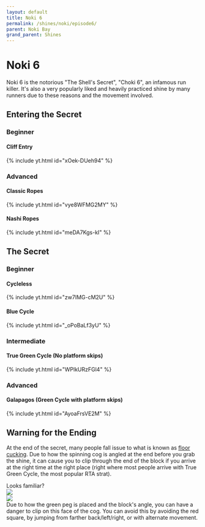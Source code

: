 ```yaml
---
layout: default 
title: Noki 6
permalink: /shines/noki/episode6/
parent: Noki Bay
grand_parent: Shines
---
```


# Noki 6  
Noki 6 is the notorious "The Shell's Secret", "Choki 6", an infamous run killer. It's also a very popularly liked and heavily practiced shine by many runners due to these reasons and the movement involved.

## Entering the Secret  

### Beginner  
#### Cliff Entry  
{% include yt.html id="xOek-DUeh94" %}  

### Advanced    
#### Classic Ropes  
{% include yt.html id="vye8WFMG2MY" %}  
#### Nashi Ropes  
{% include yt.html id="meDA7Kgs-kI" %}  

## The Secret  

### Beginner  
#### Cycleless  
{% include yt.html id="zw7IMG-cM2U" %}  

#### Blue Cycle  
{% include yt.html id="_oPoBaLf3yU" %}  

### Intermediate  
#### True Green Cycle (No platform skips)  
{% include yt.html id="WPlkURzFGl4" %}  

### Advanced 
#### Galapagos (Green Cycle with platform skips)  
{% include yt.html id="AyoaFrsVE2M" %}  

## Warning for the Ending
At the end of the secret, many people fall issue to what is known as [floor cucking](https://ukikipedia.net/wiki/Floor_Cucking). Due to how the spinning cog is angled at the end before you grab the shine, it can cause you to clip through the end of the block if you arrive at the right time at the right place (right where most people arrive with True Green Cycle, the most popular RTA strat).  

Looks familiar?  
<img src="https://i.imgur.com/0eHLf2s.png">  
<img src="https://i.imgur.com/PrtXzm1.png">  
Due to how the green peg is placed and the block's angle, you can have a danger to clip on this face of the cog. You can avoid this by avoiding the red square, by jumping from farther back/left/right, or with alternate movement.
